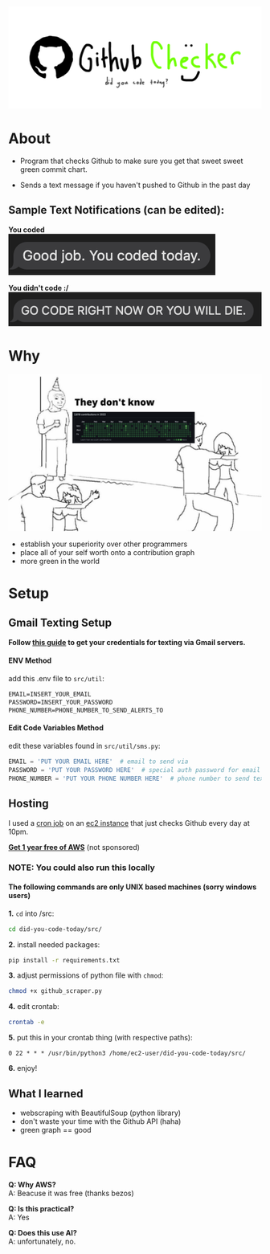 ![Canvas Notifier](public/banner.png)

# About  

- Program that checks Github to make sure you get that sweet sweet green commit chart.  

- Sends a text message if you haven't pushed to Github in the past day  

## Sample Text Notifications (can be edited):

**You coded**  
![good text](public/good.png)  

**You didn't code :/**  
![bad text](public/bad.png)

# Why  

![Meme](public/about.png)  

- establish your superiority over other programmers
- place all of your self worth onto a contribution graph
- more green in the world  
  
# Setup

## Gmail Texting Setup

**Follow [this guide](https://support.google.com/accounts/answer/185833?p=InvalidSecondFactor&visit_id=637700239874464736-1954441174&rd=1) to get your credentials for texting via Gmail servers.**

#### ENV Method

add this .env file to ``src/util``:

```text
EMAIL=INSERT_YOUR_EMAIL 
PASSWORD=INSERT_YOUR_PASSWORD
PHONE_NUMBER=PHONE_NUMBER_TO_SEND_ALERTS_TO
```  

#### Edit Code Variables Method

edit these variables found in ``src/util/sms.py``:

```python
EMAIL = 'PUT YOUR EMAIL HERE'  # email to send via
PASSWORD = 'PUT YOUR PASSWORD HERE'  # special auth password for email above
PHONE_NUMBER = 'PUT YOUR PHONE NUMBER HERE'  # phone number to send texts to
```

## Hosting

I used a [cron job](https://kubernetes.io/docs/concepts/workloads/controllers/cron-jobs/) on an [ec2 instance](https://www.techtarget.com/searchaws/definition/Amazon-EC2-instances) that just checks Github every day at 10pm.  

**[Get 1 year free of AWS](https://aws.amazon.com/free/?all-free-tier.sort-by=item.additionalFields.SortRank&all-free-tier.sort-order=asc&awsf.Free%20Tier%20Types=*all&awsf.Free%20Tier%20Categories=*all)** (not sponsored)  

### NOTE: You could also run this locally

#### The following commands are only UNIX based machines (sorry windows users)  

**1.**  ``cd`` into /src:

```bash
cd did-you-code-today/src/
```

**2.** install needed packages:

```bash
pip install -r requirements.txt
```

**3.** adjust permissions of python file with ``chmod``:

```bash
chmod +x github_scraper.py
```

**4.** edit crontab:

```bash
crontab -e
```

**5.** put this in your crontab thing (with respective paths):

```text
0 22 * * * /usr/bin/python3 /home/ec2-user/did-you-code-today/src/
```

**6.** enjoy!

## What I learned  

- webscraping with BeautifulSoup (python library)
- don't waste your time with the Github API (haha)  
- green graph == good  

# FAQ

**Q: Why AWS?**  
A: Beacuse it was free (thanks bezos)

**Q: Is this practical?**  
A: Yes  

**Q: Does this use AI?**  
A: unfortunately, no.
